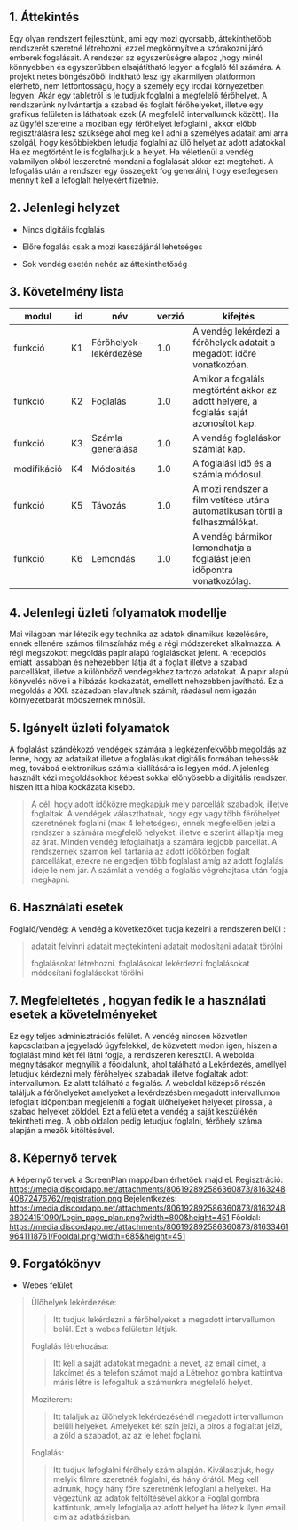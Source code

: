 ## 1. Áttekintés
Egy olyan  rendszert fejlesztünk, ami egy mozi gyorsabb, áttekinthetőbb rendszerét szeretné létrehozni, ezzel megkönnyítve a szórakozni járó emberek fogalásait. A rendszer az egyszerűségre alapoz ,hogy minél könnyebben és egyszerűbben elsajátítható legyen a foglaló fél számára. A projekt netes böngészőből indítható lesz így akármilyen platformon elérhető, nem létfontosságú, hogy a személy egy irodai környezetben legyen. Akár egy tabletről is le tudjuk foglalni a megfelelő férőhelyet. A rendszerünk nyilvántartja a szabad és foglalt férőhelyeket, illetve egy grafikus felületen is láthatóak ezek (A megfelelő intervallumok között). Ha az ügyfél szeretne a moziban egy férőhelyet lefoglalni , akkor előbb regisztrálásra lesz szüksége ahol meg kell adni a személyes adatait ami arra szolgál, hogy későbbiekben letudja foglalni az ülő helyet az adott adatokkal. Ha ez megtörtént le is foglalhatjuk a helyet. Ha véletlenül a vendég valamilyen okból leszeretné mondani a foglalását akkor ezt megteheti. A lefogalás után a rendszer egy összegekt fog generálni, hogy esetlegesen mennyit kell a lefoglalt helyekért fizetnie.

## 2. Jelenlegi helyzet

 - Nincs digitális foglalás

 - Előre fogalás csak a mozi kasszájánál lehetséges

 - Sok vendég esetén nehéz az áttekinthetőség

## 3. Követelmény lista
| modul| id | név | verzió | kifejtés | 
| --- | ---: | --- | --- | --- |
| funkció| K1 | Férőhelyek-lekérdezése |1.0| A vendég lekérdezi a férőhelyek adatait a megadott időre vonatkozóan. |
| funkció| K2| Foglalás |1.0| Amikor a fogaláls megtörtént akkor az adott helyere, a foglalás saját azonosítót kap.|
| funkció| K3| Számla generálása |1.0| A vendég foglaláskor számlát kap.| 
| modifikáció | K4| Módosítás |1.0| A foglalási idő és a számla módosul. |
| funkció| K5| Távozás |1.0| A mozi rendszer a film vetítése utána automatikusan törtli a felhaszmálókat. |
| funkció| K6| Lemondás|1.0| A vendég bármikor lemondhatja a foglalást jelen időpontra vonatkozólag. |

## 4. Jelenlegi üzleti folyamatok modellje
Mai világban már létezik egy technika az adatok dinamikus kezelésére, ennek ellenére számos filmszínház még a régi módszereket alkalmazza. A régi megszokott megoldás papír alapú foglalásokat jelent. A recepciós emiatt lassabban és nehezebben látja át a foglalt illetve a szabad parcellákat, illetve a különböző vendégekhez tartozó adatokat. A papír alapú könyvelés növeli a hibázás kockázatát, emellett nehezebben javítható. Ez a megoldás a XXI. században elavultnak számít, ráadásul nem igazán környezetbarát módszernek minősül. 
 
## 5. Igényelt üzleti folyamatok
A foglalást szándékozó vendégek számára a legkézenfekvőbb megoldás az lenne, hogy az adataikat illetve a foglalásukat digitális formában tehessék meg, továbbá elektronikus számla kiállítására is legyen mód. A jelenleg használt kézi megoldásokhoz képest sokkal előnyösebb a digitális rendszer, hiszen itt a hiba kockázata kisebb.
   
> A cél, hogy adott időközre megkapjuk mely parcellák szabadok, illetve foglaltak.
> A vendégek választhatnak, hogy egy vagy több férőhelyet szeretnének foglalni (max 4 lehetséges), ennek megfelelően jelzi a rendszer a számára megfelelő helyeket, illetve e szerint állapítja meg az árat.
> Minden vendég lefoglalhatja a számára legjobb parcellát.
> A rendszernek számon kell tartania az adott időközben foglalt parcellákat, ezekre ne engedjen több foglalást amíg az adott foglalás ideje le nem jár.
> A számlát a vendég a foglalás végrehajtása után fogja megkapni.

## 6. Használati esetek
Foglaló/Vendég: 
A vendég a következőket tudja kezelni a rendszeren belül :
>adatait felvinni
>adatait megtekinteni
>adatait módosítani
>adatait törölni
>
>foglalásokat létrehozni.
>foglalásokat lekérdezni
>foglalásokat módosítani
>foglalásokat törölni

## 7. Megfeleltetés , hogyan fedik le a használati esetek a követelményeket
 Ez egy teljes adminisztrációs felület. A vendég nincsen közvetlen kapcsolatban a jegyeladó ügyfelekkel, de közvetett módon igen, hiszen a foglalást mind két fél látni fogja, a rendszeren keresztül. A weboldal megnyitásakor megnyílik a főoldalunk, ahol található a Lekérdezés, amellyel letudjuk kérdezni mely férőhelyek szabadak illetve foglaltak adott intervallumon. Ez alatt található a foglalás. A weboldal középső részén találjuk a férőhelyeket amelyeket a lekérdezésben megadott intervallumon lefoglalt időpontban megjeleníti a foglalt ülőhelyeket helyeket pirossal, a szabad helyeket zölddel. Ezt a felületet a vendég a saját készülékén tekintheti meg. A jobb oldalon pedig letudjuk foglalni, férőhely száma alapján a mezők kitöltésével.
 
## 8. Képernyő tervek
A képernyő tervek a ScreenPlan mappában érhetőek majd el.
Regisztráció:
https://media.discordapp.net/attachments/806192892586360873/816324840872476762/registration.png
Bejelentkezés:
https://media.discordapp.net/attachments/806192892586360873/816324838024151090/Login_page_plan.png?width=800&height=451
Főoldal:
https://media.discordapp.net/attachments/806192892586360873/816334619641118761/Fooldal.png?width=685&height=451

## 9. Forgatókönyv
 - Webes felület
 >Ülőhelyek lekérdezése:
 >>Itt tudjuk lekérdezni a férőhelyeket a megadott intervallumon belül. Ezt a webes felületen látjuk.
 >
 >Foglalás létrehozása:
 >> Itt kell a saját adatokat megadni: a nevet, az email címet, a lakcímet és a telefon számot majd a  Létrehoz gombra kattintva máris létre is lefogaltuk a számunkra megfelelő helyet.
>
>Moziterem:
>>Itt találjuk az ülőhelyek lekérdezésénél megadott intervallumon belüli helyeket. Amelyeket két szín jelzi, a piros a foglaltat jelzi, a zöld a szabadot, az az le lehet foglalni.
>
>Foglalás:
>>Itt tudjuk lefoglalni férőhely szám alapján. Kiválasztjuk, hogy melyik filmre szeretnék foglalni, és hány órától. Meg kell adnunk, hogy hány főre szeretnénk lefoglani a helyeket. Ha végeztünk az adatok feltöltésével akkor a Foglal gombra kattintunk, amely lefoglalja az adott helyet ha létezik ilyen email cím az adatbázisban.